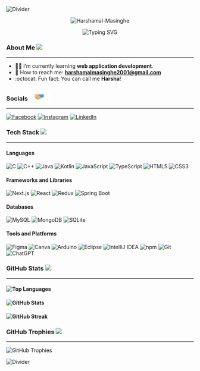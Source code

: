 <!-- Horizontal Divider (Gradient) -->
![Divider](https://user-images.githubusercontent.com/73097560/115834477-dbab4500-a447-11eb-908a-139a6edaec5c.gif)

<!-- Profile Views Counter -->
<p align="center"> 
  <picture>
    <img src="https://komarev.com/ghpvc/?username=Harshamal-Masinghe&label=Profile%20views&color=0e75b6&style=plastic" alt="Harshamal-Masinghe" />
  </picture> 
</p>

<!-- Typing Animation -->
<div align="center">
  <picture>
    <img src="https://readme-typing-svg.demolab.com?font=Fira+Code&weight=500&size=32&pause=1000&center=true&vCenter=true&random=false&width=580&height=50&lines=Hi+%F0%9F%91%8B%2C+I'm+Harshamal+Masinghe;Undergraduate+Student+at+SLIIT;Competitive+Programmer;Always+learning+new+things" alt="Typing SVG" />
  </picture>
</div>



### About Me <picture><img src="https://github.com/7oSkaaa/7oSkaaa/blob/main/Images/about_me.gif?raw=true" width="30px"></picture>
---
- 👨‍💻 I’m currently learning **web application development**.
- 📩 How to reach me: **harshamalmasinghe2001@gmail.com**
- :octocat: Fun fact: You can call me **Harsha**!



### Socials<picture><img src="https://github.com/0xAbdulKhalid/0xAbdulKhalid/raw/main/assets/mdImages/handshake.gif" width="60"></picture>
---
[![Facebook](https://img.shields.io/badge/Facebook-%231877F2.svg?logo=Facebook&logoColor=white)](https://facebook.com/harshamal.masinghe.3) 
[![Instagram](https://img.shields.io/badge/Instagram-%23E4405F.svg?logo=Instagram&logoColor=white)](https://instagram.com/harsha_001x) 
[![LinkedIn](https://img.shields.io/badge/LinkedIn-%230077B5.svg?logo=linkedin&logoColor=white)](https://linkedin.com/in/harshamal-masinghe-a8b964216) 



### Tech Stack <picture><img src="https://media2.giphy.com/media/QssGEmpkyEOhBCb7e1/giphy.gif?cid=ecf05e47a0n3gi1bfqntqmob8g9aid1oyj2wr3ds3mg700bl&rid=giphy.gif" width="28"></picture>
---
#### Languages 
![C](https://skillicons.dev/icons?i=c&theme=dark)
![C++](https://skillicons.dev/icons?i=cpp&theme=dark)
![Java](https://skillicons.dev/icons?i=java&theme=dark) 
![Kotlin](https://skillicons.dev/icons?i=kotlin&theme=dark) 
![JavaScript](https://skillicons.dev/icons?i=javascript&theme=dark)
![TypeScript](https://skillicons.dev/icons?i=typescript&theme=dark)
![HTML5](https://skillicons.dev/icons?i=html&theme=dark) 
![CSS3](https://skillicons.dev/icons?i=css&theme=dark)

#### Frameworks and Libraries
![Next.js](https://img.shields.io/badge/Next.js-black?logo=next.js&logoColor=white)
![React](https://img.shields.io/badge/react-%2320232a.svg?style=plastic&logo=react&logoColor=%2361DAFB)
![Redux](https://img.shields.io/badge/Redux-764ABC?logo=redux&logoColor=fff)
![Spring Boot](https://img.shields.io/badge/Spring%20Boot-6DB33F?logo=springboot&logoColor=fff)

#### Databases
![MySQL](https://img.shields.io/badge/mysql-%2300000f.svg?style=plastic&logo=mysql&logoColor=white) 
![MongoDB](https://img.shields.io/badge/MongoDB-%234ea94b.svg?style=plastic&logo=mongodb&logoColor=white)
![SQLite](https://img.shields.io/badge/SQLite-%2307405e.svg?logo=sqlite&logoColor=white)

#### Tools and Platforms
![Figma](https://img.shields.io/badge/Figma-F24E1E?logo=figma&logoColor=white)
![Canva](https://img.shields.io/badge/Canva-%2300C4CC.svg?&logo=Canva&logoColor=white)
![Arduino](https://img.shields.io/badge/-Arduino-00979D?style=plastic&logo=Arduino&logoColor=white) 
![Eclipse](https://img.shields.io/badge/Eclipse-FE7A16.svg?logo=Eclipse&logoColor=white)
![IntelliJ IDEA](https://img.shields.io/badge/IntelliJIDEA-000000.svg?logo=intellij-idea&logoColor=white)
![npm](https://img.shields.io/badge/npm-CB3837?logo=npm&logoColor=fff)
![Git](https://img.shields.io/badge/Git-F05032?logo=git&logoColor=fff)
![ChatGPT](https://img.shields.io/badge/ChatGPT-74aa9c?logo=openai&logoColor=white)



### GitHub Stats <picture><img src="https://media.giphy.com/media/iY8CRBdQXODJSCERIr/giphy.gif" width="28"></picture>
---
#### ![Top Languages](https://github-readme-stats.vercel.app/api/top-langs/?username=Harshamal-Masinghe&theme=radical&hide_border=false&include_all_commits=true&count_private=false&layout=compact)
#### ![GitHub Stats](https://github-readme-stats.vercel.app/api?username=Harshamal-Masinghe&theme=radical&hide_border=false&include_all_commits=true&count_private=false)
#### ![GitHub Streak](https://github-readme-streak-stats.herokuapp.com/?user=Harshamal-Masinghe&theme=radical&hide_border=false)



### GitHub Trophies <picture><img src="https://media.giphy.com/media/iY8CRBdQXODJSCERIr/giphy.gif" width="28"></picture>
---
![GitHub Trophies](https://github-profile-trophy.vercel.app/?username=Harshamal-Masinghe&theme=radical&no-frame=false&no-bg=true&margin-w=4)

<!-- Horizontal Divider (Gradient) -->
![Divider](https://user-images.githubusercontent.com/73097560/115834477-dbab4500-a447-11eb-908a-139a6edaec5c.gif)
